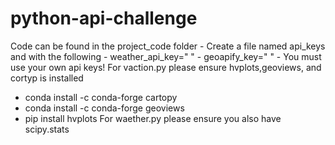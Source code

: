 # python-api-challenge
Code can be found in the project_code folder 
	- Create a file named api_keys and with the following
	- weather_api_key=" "
	- geoapify_key=" "
	- You must use your own api keys!
For vaction.py please ensure hvplots,geoviews, and cortyp is installed
- conda install -c conda-forge cartopy
- conda install -c conda-forge geoviews
- pip install hvplots
For waether.py please ensure you also have scipy.stats 
